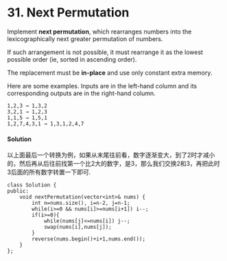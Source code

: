 # 31. Next Permutation

Implement **next permutation**, which rearranges numbers into the lexicographically next greater permutation of numbers.

If such arrangement is not possible, it must rearrange it as the lowest possible order (ie, sorted in ascending order).

The replacement must be **in-place** and use only constant extra memory.

Here are some examples. Inputs are in the left-hand column and its corresponding outputs are in the right-hand column.

```
1,2,3 → 1,3,2
3,2,1 → 1,2,3
1,1,5 → 1,5,1
1,2,7,4,3,1 → 1,3,1,2,4,7
```

#### Solution

以上面最后一个转换为例，如果从末尾往前看，数字逐渐变大，到了2时才减小的，然后再从后往前找第一个比2大的数字，是3，那么我们交换2和3，再把此时3后面的所有数字转置一下即可.

```
class Solution {
public:
    void nextPermutation(vector<int>& nums) {
        int n=nums.size(), i=n-2, j=n-1;
        while(i>=0 && nums[i]>=nums[i+1]) i--;
        if(i>=0){
            while(nums[j]<=nums[i]) j--;
            swap(nums[i],nums[j]);
        }
        reverse(nums.begin()+i+1,nums.end());
    }
};
```


